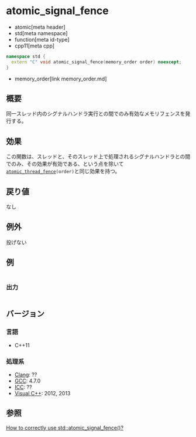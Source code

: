 # atomic_signal_fence
* atomic[meta header]
* std[meta namespace]
* function[meta id-type]
* cpp11[meta cpp]

```cpp
namespace std {
  extern "C" void atomic_signal_fence(memory_order order) noexcept;
}
```
* memory_order[link memory_order.md]


## 概要
同一スレッド内のシグナルハンドラ実行との間でのみ有効なメモリフェンスを発行する。


## 効果
この関数は、スレッドと、そのスレッド上で処理されるシグナルハンドラとの間でのみ、その効果が有効である、という点を除いて[`atomic_thread_fence`](atomic_thread_fence.md)`(order)`と同じ効果を持つ。


## 戻り値
なし


## 例外
投げない


## 例
```cpp
```


### 出力
```
```


## バージョン
### 言語
- C++11

### 処理系
- [Clang](/implementation.md#clang): ??
- [GCC](/implementation.md#gcc): 4.7.0
- [ICC](/implementation.md#icc): ??
- [Visual C++](/implementation.md#visual_cpp): 2012, 2013


## 参照
[How to correctly use std::atomic_signal_fence()?](http://stackoverflow.com/questions/14581090/how-to-correctly-use-stdatomic-signal-fence)

